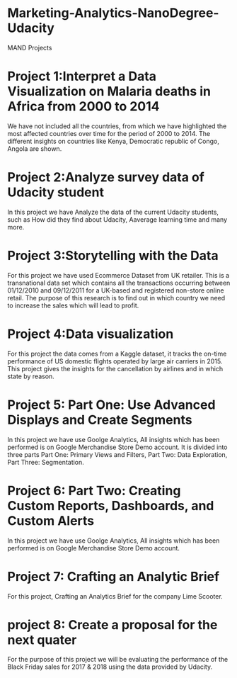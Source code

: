 # Marketing-Analytics-NanoDegree-Udacity
MAND Projects
# Project 1:Interpret a Data Visualization on Malaria deaths in Africa from 2000 to 2014
We have not included all the countries, from which we have highlighted the most affected countries over time for the period of 2000 to 2014. The different insights on countries like Kenya, Democratic republic of Congo, Angola are shown.

# Project 2:Analyze survey data of Udacity student
In this project we have Analyze the data of the current Udacity students, such as How did they find about Udacity, Aaverage learning time and many more.

# Project 3:Storytelling with the Data
For this project we have used Ecommerce Dataset from UK retailer. This is a transnational data set which contains all the transactions occurring between 01/12/2010 and 09/12/2011 for a UK-based and registered non-store online retail. The purpose of this research is to find out in which country we need to increase the sales which will lead to profit.

# Project 4:Data visualization
For this project the data comes from a Kaggle dataset, it tracks the on-time performance of US domestic flights operated by large air carriers in 2015. This project gives the insights for the cancellation by airlines and in which state by reason.

# Project 5: Part One: Use Advanced Displays and Create Segments
In this project we have use Goolge Analytics, All insights which has been performed is on Google Merchandise Store Demo account. It is divided into three parts Part One: Primary Views and Filters, Part Two: Data Exploration, Part Three: Segmentation.

# Project 6: Part Two: Creating Custom Reports, Dashboards, and Custom Alerts
In this project we have use Goolge Analytics, All insights which has been performed is on Google Merchandise Store Demo account.

# Project 7: Crafting an Analytic Brief
For this project, Crafting an Analytics Brief for the company Lime Scooter.

# project 8: Create a proposal for the next quater
For the purpose of this project we will be evaluating the performance of the Black Friday sales for 2017 & 2018 using the data provided by Udacity.
